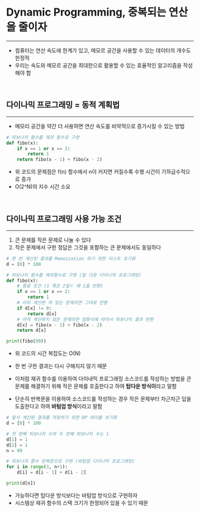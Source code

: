 # Dynamic Programming, 중복되는 연산을 줄이자
*****************************************************

* 컴퓨터는 연산 속도에 한계가 있고, 메모르 공간을 사용할 수 있는 데이터의 개수도 한정적
* 우리는 속도와 메모르 공간을 최대한으로 활용할 수 있는 효율적인 알고리즘을 작성해야 함


<br/>

## 다이나믹 프로그래밍 = 동적 계획법
********
* 메모리 공간을 약간 더 사용하면 연산 속도를 비약적으로 증가시킬 수 있는 방법

```python
# 피보나치 함수를 재귀 함수로 구현
def fibo(x):
    if x == 1 or x == 2:
        return 1
    return fibo(x - 1) + fibo(x - 2)
```

* 위 코드의 문제점은 f(n) 함수에서 n이 커지면 커질수록 수행 시간이 기하급수적으로 증가
* O(2^N)의 지수 시간 소요

<br/>


## 다이나믹 프로그래밍 사용 가능 조건
********
1. 큰 문제를 작은 문제로 나눌 수 있다
2. 작은 문제에서 구한 정답은 그것을 포함하는 큰 문제에서도 동일하다

```python
# 한 번 계산된 결과를 Memoization 하기 위한 리스트 초기화
d = [0] * 100

# 피보나치 함수를 재귀함수로 구현 (탑 다운 다이나믹 프로그래밍)
def fibo(x):
    # 종료 조건 (1 혹은 2일ㄷ 때 1을 반환)
    if x == 1 or x == 2:
        return 1
    # 이미 계산한 적 있는 문제라면 그대로 반환
    if d[x] != 0:
        return d[x]
    # 아직 계산하지 않은 문제라면 점화식에 따라서 피보나치 결과 반환
    d[x] = fibo(x - 1) + fibo(x - 2)
    return d[x]

print(fibo(99))
```
* 위 코드의 시간 복잡도는 O(N)
* 한 번 구한 결과는 다시 구해지지 않기 때문



* 이처럼 재귀 함수를 이용하여 다이내믹 프로그래밍 소스코드를 작성하는 방법을 큰 문제를 해결하기 위해 작은 문제를 호출한다고 하여 **탑다운 방식이**라고 말함
* 단순히 반복문을 이용하여 소스코드를 작성하는 경우 작은 문제부터 차근차근 답을 도출한다고 하여 **바텀업 방식**이라고 말함

```python
# 앞서 계산된 결과를 저장하기 위한 DP 테이블 초기화
d = [0] * 100

# 첫 번째 피보나치 수와 두 번째 피보나치 수는 1
d[1] = 1
d[2] = 1
n = 99

# 피보나치 함수 반복문으로 구현 (바텀업 다이나믹 프로그래밍)
for i in range(3, n+1):
    d[i] = d[i - 1] + d[i - 2]

print(d[n])
```

* 가능하다면 탑다운 방식보다는 바텀업 방식으로 구현하자
* 시스템상 재귀 함수의 스택 크기가 한정되어 있을 수 있기 때문

